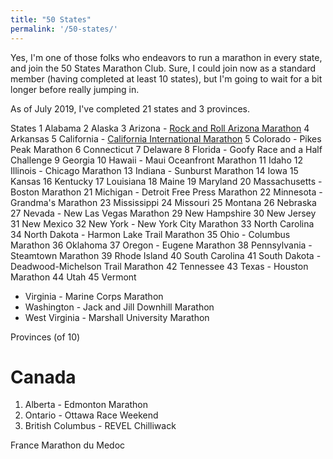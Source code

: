 ```yaml
---
title: "50 States"
permalink: '/50-states/'
---
```


Yes, I'm one of those folks who endeavors to run a marathon in every state, and join the 50 States Marathon Club. Sure, I could join now as a standard member (having completed at least 10 states), but I'm going to wait for a bit longer before really jumping in.

As of July 2019, I've completed 21 states and 3 provinces.

States
1 Alabama
2 Alaska
3 Arizona - [Rock and Roll Arizona Marathon](rock-and-roll-arizona-marathon-2015-race-report/)
4 Arkansas
5 California - [California International Marathon](/california-international-marathon-race-report/)
5 Colorado - Pikes Peak Marathon
6 Connecticut
7 Delaware
8 Florida - Goofy Race and a Half Challenge
9 Georgia
10 Hawaii - Maui Oceanfront Marathon
11 Idaho
12 Illinois - Chicago Marathon
13 Indiana - Sunburst Marathon
14 Iowa
15 Kansas
16 Kentucky
17 Louisiana
18 Maine
19 Maryland
20 Massachusetts - Boston Marathon
21 Michigan - Detroit Free Press Marathon
22 Minnesota - Grandma's Marathon
23 Mississippi
24 Missouri
25 Montana
26 Nebraska
27 Nevada - New Las Vegas Marathon
29 New Hampshire
30 New Jersey
31 New Mexico
32 New York - New York City Marathon
33 North Carolina
34 North Dakota - Harmon Lake Trail Marathon
35 Ohio - Columbus Marathon
36 Oklahoma
37 Oregon - Eugene Marathon
38 Pennsylvania - Steamtown Marathon
39 Rhode Island
40 South Carolina
41 South Dakota - Deadwood-Michelson Trail Marathon
42 Tennessee
43 Texas - Houston Marathon
44 Utah
45 Vermont
- Virginia - Marine Corps Marathon
- Washington - Jack and Jill Downhill Marathon
- West Virginia - Marshall University Marathon

Provinces (of 10)
# Canada
1. Alberta - Edmonton Marathon
2. Ontario - Ottawa Race Weekend
3. British Columbus - REVEL Chilliwack 

France 
Marathon du Medoc